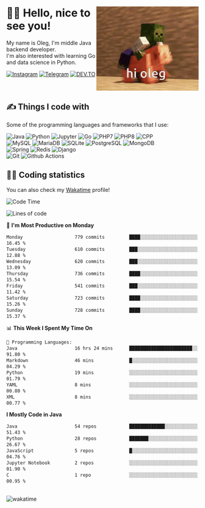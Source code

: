 <div>
   <img align="right" height="221" src="res/hi-oleg.gif" alt="hello, it's me riding on the pig">
   <div>
      <h1>👨‍🌾 Hello, nice to see you!</h1>
      <p>My name is Oleg, I'm middle Java backend developer.<br>I'm also interested with learning Go and data science in Python.</p>
      <div>
         <a href="https://instagram.com/gatetrasher"><img alt="Instagram" src="https://img.shields.io/badge/Instagram-E4405F?&style=for-the-badge&logo=instagram&logoColor=white" ></a>
         <a href="https://t.me/hteppl"><img alt="Telegram" src="https://img.shields.io/badge/Telegram-26A5E4?&style=for-the-badge&logo=telegram&logoColor=white" ></a>
         <a href="https://dev.to/hteppl"><img alt="DEV.TO" src="https://img.shields.io/badge/dev.to-0A0A0A?&style=for-the-badge&logo=devdotto&logoColor=white" ></a>
      </div>
   </div>
</div>
<br>
<br>
<div>
   <h2>✍️ Things I code with</h2>
   <p>Some of the programming languages and frameworks that I use:</p>
   <p>
      <img alt="Java" src="https://img.shields.io/badge/Java-ED8B00?style=flat-square&logo=java&logoColor=white" />
      <img alt="Python" src="https://img.shields.io/badge/Python-3776AB?style=flat-square&logo=python&logoColor=white" />
      <img alt="Jupyter" src="https://img.shields.io/badge/Jupyter-F37626?style=flat-square&logo=jupyter&logoColor=white" />
      <img alt="Go" src="https://img.shields.io/badge/Go-00ADD8?style=flat-square&logo=go&logoColor=white" /> 
      <img alt="PHP7" src="https://img.shields.io/badge/PHP_7-777BB4?style=flat-square&logo=php&logoColor=white" />
      <img alt="PHP8" src="https://img.shields.io/badge/PHP_8-777BB4?style=flat-square&logo=php&logoColor=white" />
      <img alt="CPP" src="https://img.shields.io/badge/C++-00599C?style=flat-square&logo=cplusplus&logoColor=white" />
      <br>
      <img alt="MySQL" src="https://img.shields.io/badge/MySQL-4479A1?style=flat-square&logo=mysql&logoColor=white" />
      <img alt="MariaDB" src="https://img.shields.io/badge/MariaDB-003545?style=flat-square&logo=mariadb&logoColor=white" />
      <img alt="SQLite" src="https://img.shields.io/badge/SQLite-003B57?style=flat-square&logo=sqlite&logoColor=white" />
      <img alt="PostgreSQL" src="https://img.shields.io/badge/PostgreSQL-4169E1?style=flat-square&logo=postgresql&logoColor=white" />
      <img alt="MongoDB" src="https://img.shields.io/badge/MongoDB-47A248?style=flat-square&logo=mongodb&logoColor=white" />
      <br>
      <img alt="Spring" src="https://img.shields.io/badge/Spring-6DB33F?style=flat-square&logo=spring&logoColor=white" />
      <img alt="Redis" src="https://img.shields.io/badge/Redis-DC382D?style=flat-square&logo=redis&logoColor=white" />
      <img alt="Django" src="https://img.shields.io/badge/Django-092E20?style=flat-square&logo=django&logoColor=white" />
      <br>
      <img alt="Git" src="https://img.shields.io/badge/Git-F05032?style=flat-square&logo=git&logoColor=white" />
      <img alt="Github Actions" src="https://img.shields.io/badge/Github_Actions-2088FF?style=flat-square&logo=github-actions&logoColor=white" />
   </p>
</div>
<div>
   <h2>👨‍💻 Coding statistics</h2>
   <p>You can also check my <a href="https://wakatime.com/@hteppl">Wakatime</a> profile!</p>

   <!--START_SECTION:waka-->
![Code Time](http://img.shields.io/badge/Code%20Time-1%2C341%20hrs-blue)

![Lines of code](https://img.shields.io/badge/From%20Hello%20World%20I%27ve%20Written-1.8%20million%20lines%20of%20code-blue)

📅 **I'm Most Productive on Monday** 

```text
Monday                   779 commits         ████░░░░░░░░░░░░░░░░░░░░░   16.45 % 
Tuesday                  610 commits         ███░░░░░░░░░░░░░░░░░░░░░░   12.88 % 
Wednesday                620 commits         ███░░░░░░░░░░░░░░░░░░░░░░   13.09 % 
Thursday                 736 commits         ████░░░░░░░░░░░░░░░░░░░░░   15.54 % 
Friday                   541 commits         ███░░░░░░░░░░░░░░░░░░░░░░   11.42 % 
Saturday                 723 commits         ████░░░░░░░░░░░░░░░░░░░░░   15.26 % 
Sunday                   728 commits         ████░░░░░░░░░░░░░░░░░░░░░   15.37 % 
```


📊 **This Week I Spent My Time On** 

```text
💬 Programming Languages: 
Java                     16 hrs 24 mins      ███████████████████████░░   91.80 % 
Markdown                 46 mins             █░░░░░░░░░░░░░░░░░░░░░░░░   04.29 % 
Python                   19 mins             ░░░░░░░░░░░░░░░░░░░░░░░░░   01.79 % 
YAML                     8 mins              ░░░░░░░░░░░░░░░░░░░░░░░░░   00.80 % 
XML                      8 mins              ░░░░░░░░░░░░░░░░░░░░░░░░░   00.77 % 
```

**I Mostly Code in Java** 

```text
Java                     54 repos            █████████████░░░░░░░░░░░░   51.43 % 
Python                   28 repos            ███████░░░░░░░░░░░░░░░░░░   26.67 % 
JavaScript               5 repos             █░░░░░░░░░░░░░░░░░░░░░░░░   04.76 % 
Jupyter Notebook         2 repos             ░░░░░░░░░░░░░░░░░░░░░░░░░   01.90 % 
C                        1 repo              ░░░░░░░░░░░░░░░░░░░░░░░░░   00.95 % 
```




<!--END_SECTION:waka-->
</div>
<br>
<img src="https://wakatime.com/share/@hteppl/18a68a4e-e1fb-41eb-b9f2-e999d76b9bac.svg" alt="wakatime">
